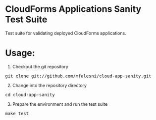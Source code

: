 CloudForms Applications Sanity Test Suite
================

Test suite for validating deployed CloudForms applications.


Usage:
======

1. Checkout the git repository
<pre>
git clone git://github.com/mfalesni/cloud-app-sanity.git
</pre>
2. Change into the repository directory
<pre>
cd cloud-app-sanity
</pre>
3. Prepare the environment and run the test suite
<pre>
make test
</pre>

